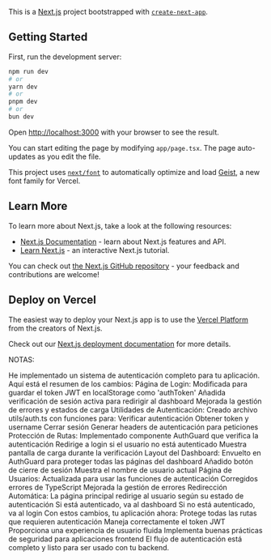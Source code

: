 This is a [Next.js](https://nextjs.org) project bootstrapped with [`create-next-app`](https://nextjs.org/docs/app/api-reference/cli/create-next-app).

## Getting Started

First, run the development server:

```bash
npm run dev
# or
yarn dev
# or
pnpm dev
# or
bun dev
```

Open [http://localhost:3000](http://localhost:3000) with your browser to see the result.

You can start editing the page by modifying `app/page.tsx`. The page auto-updates as you edit the file.

This project uses [`next/font`](https://nextjs.org/docs/app/building-your-application/optimizing/fonts) to automatically optimize and load [Geist](https://vercel.com/font), a new font family for Vercel.

## Learn More

To learn more about Next.js, take a look at the following resources:

- [Next.js Documentation](https://nextjs.org/docs) - learn about Next.js features and API.
- [Learn Next.js](https://nextjs.org/learn) - an interactive Next.js tutorial.

You can check out [the Next.js GitHub repository](https://github.com/vercel/next.js) - your feedback and contributions are welcome!

## Deploy on Vercel

The easiest way to deploy your Next.js app is to use the [Vercel Platform](https://vercel.com/new?utm_medium=default-template&filter=next.js&utm_source=create-next-app&utm_campaign=create-next-app-readme) from the creators of Next.js.

Check out our [Next.js deployment documentation](https://nextjs.org/docs/app/building-your-application/deploying) for more details.

NOTAS:

He implementado un sistema de autenticación completo para tu aplicación. Aquí está el resumen de los cambios:
Página de Login:
Modificada para guardar el token JWT en localStorage como 'authToken'
Añadida verificación de sesión activa para redirigir al dashboard
Mejorada la gestión de errores y estados de carga
Utilidades de Autenticación:
Creado archivo utils/auth.ts con funciones para:
Verificar autenticación
Obtener token y username
Cerrar sesión
Generar headers de autenticación para peticiones
Protección de Rutas:
Implementado componente AuthGuard que verifica la autenticación
Redirige a login si el usuario no está autenticado
Muestra pantalla de carga durante la verificación
Layout del Dashboard:
Envuelto en AuthGuard para proteger todas las páginas del dashboard
Añadido botón de cierre de sesión
Muestra el nombre de usuario actual
Página de Usuarios:
Actualizada para usar las funciones de autenticación
Corregidos errores de TypeScript
Mejorada la gestión de errores
Redirección Automática:
La página principal redirige al usuario según su estado de autenticación
Si está autenticado, va al dashboard
Si no está autenticado, va al login
Con estos cambios, tu aplicación ahora:
Protege todas las rutas que requieren autenticación
Maneja correctamente el token JWT
Proporciona una experiencia de usuario fluida
Implementa buenas prácticas de seguridad para aplicaciones frontend
El flujo de autenticación está completo y listo para ser usado con tu backend.
